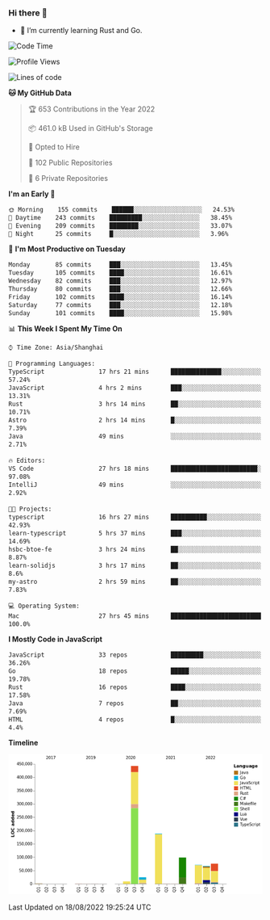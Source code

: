 ### Hi there 👋

- 🌱 I’m currently learning Rust and Go.

<!--START_SECTION:waka-->
![Code Time](http://img.shields.io/badge/Code%20Time-680%20hrs%2011%20mins-blue)

![Profile Views](http://img.shields.io/badge/Profile%20Views-0-blue)

![Lines of code](https://img.shields.io/badge/From%20Hello%20World%20I%27ve%20Written-979%20Thousand%20lines%20of%20code-blue)

**🐱 My GitHub Data** 

> 🏆 653 Contributions in the Year 2022
 > 
> 📦 461.0 kB Used in GitHub's Storage 
 > 
> 💼 Opted to Hire
 > 
> 📜 102 Public Repositories 
 > 
> 🔑 6 Private Repositories  
 > 
**I'm an Early 🐤** 

```text
🌞 Morning    155 commits    ██████░░░░░░░░░░░░░░░░░░░   24.53% 
🌆 Daytime    243 commits    █████████░░░░░░░░░░░░░░░░   38.45% 
🌃 Evening    209 commits    ████████░░░░░░░░░░░░░░░░░   33.07% 
🌙 Night      25 commits     █░░░░░░░░░░░░░░░░░░░░░░░░   3.96%

```
📅 **I'm Most Productive on Tuesday** 

```text
Monday       85 commits     ███░░░░░░░░░░░░░░░░░░░░░░   13.45% 
Tuesday      105 commits    ████░░░░░░░░░░░░░░░░░░░░░   16.61% 
Wednesday    82 commits     ███░░░░░░░░░░░░░░░░░░░░░░   12.97% 
Thursday     80 commits     ███░░░░░░░░░░░░░░░░░░░░░░   12.66% 
Friday       102 commits    ████░░░░░░░░░░░░░░░░░░░░░   16.14% 
Saturday     77 commits     ███░░░░░░░░░░░░░░░░░░░░░░   12.18% 
Sunday       101 commits    ████░░░░░░░░░░░░░░░░░░░░░   15.98%

```


📊 **This Week I Spent My Time On** 

```text
⌚︎ Time Zone: Asia/Shanghai

💬 Programming Languages: 
TypeScript               17 hrs 21 mins      ██████████████░░░░░░░░░░░   57.24% 
JavaScript               4 hrs 2 mins        ███░░░░░░░░░░░░░░░░░░░░░░   13.31% 
Rust                     3 hrs 14 mins       ██░░░░░░░░░░░░░░░░░░░░░░░   10.71% 
Astro                    2 hrs 14 mins       █░░░░░░░░░░░░░░░░░░░░░░░░   7.39% 
Java                     49 mins             ░░░░░░░░░░░░░░░░░░░░░░░░░   2.71%

🔥 Editors: 
VS Code                  27 hrs 18 mins      ████████████████████████░   97.08% 
IntelliJ                 49 mins             ░░░░░░░░░░░░░░░░░░░░░░░░░   2.92%

🐱‍💻 Projects: 
typescript               16 hrs 27 mins      ██████████░░░░░░░░░░░░░░░   42.93% 
learn-typescript         5 hrs 37 mins       ███░░░░░░░░░░░░░░░░░░░░░░   14.69% 
hsbc-btoe-fe             3 hrs 24 mins       ██░░░░░░░░░░░░░░░░░░░░░░░   8.87% 
learn-solidjs            3 hrs 17 mins       ██░░░░░░░░░░░░░░░░░░░░░░░   8.6% 
my-astro                 2 hrs 59 mins       ██░░░░░░░░░░░░░░░░░░░░░░░   7.83%

💻 Operating System: 
Mac                      27 hrs 45 mins      █████████████████████████   100.0%

```

**I Mostly Code in JavaScript** 

```text
JavaScript               33 repos            █████████░░░░░░░░░░░░░░░░   36.26% 
Go                       18 repos            █████░░░░░░░░░░░░░░░░░░░░   19.78% 
Rust                     16 repos            ████░░░░░░░░░░░░░░░░░░░░░   17.58% 
Java                     7 repos             ██░░░░░░░░░░░░░░░░░░░░░░░   7.69% 
HTML                     4 repos             █░░░░░░░░░░░░░░░░░░░░░░░░   4.4%

```


**Timeline**

![Chart not found](https://raw.githubusercontent.com/elton/elton/main/charts/bar_graph.png) 


 Last Updated on 18/08/2022 19:25:24 UTC
<!--END_SECTION:waka-->

<!--
**elton/elton** is a ✨ _special_ ✨ repository because its `README.md` (this file) appears on your GitHub profile.

Here are some ideas to get you started:

- 🔭 I’m currently working on ...
- 🌱 I’m currently learning ...
- 👯 I’m looking to collaborate on ...
- 🤔 I’m looking for help with ...
- 💬 Ask me about ...
- 📫 How to reach me: ...
- 😄 Pronouns: ...
- ⚡ Fun fact: ...
-->

